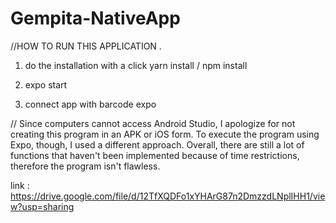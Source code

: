 ﻿# Gempita-NativeApp
//HOW TO RUN THIS APPLICATION .

1. do the installation with a click yarn install / npm install 

2. expo start 

3. connect app with barcode expo



// Since computers cannot access Android Studio, I apologize for not creating this program in an APK or iOS form. To execute the program using Expo, though, I used a different approach.
Overall, there are still a lot of functions that haven't been implemented because of time restrictions, therefore the program isn't flawless.

link : https://drive.google.com/file/d/12TfXQDFo1xYHArG87n2DmzzdLNplIHH1/view?usp=sharing
